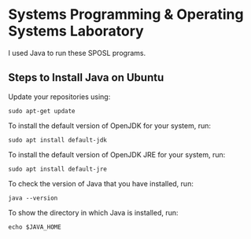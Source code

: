 # Systems Programming & Operating Systems Laboratory
I used Java to run these SPOSL programs.

## Steps to Install Java on Ubuntu

Update your repositories using:

`sudo apt-get update`

To install the default version of OpenJDK for your system, run:

`sudo apt install default-jdk`

To install the default version of OpenJDK JRE for your system, run:

`sudo apt install default-jre`

To check the version of Java that you have installed, run:

`java --version`

To show the directory in which Java is installed, run:

`echo $JAVA_HOME`
